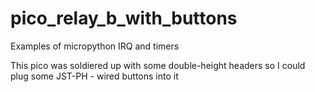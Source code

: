 # pico_relay_b_with_buttons
Examples of micropython IRQ and timers


This pico was soldiered up with some double-height headers so I could plug some JST-PH - wired buttons into it
